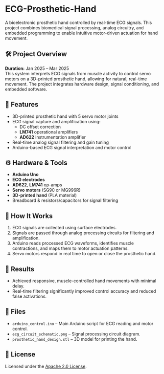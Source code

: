# ECG-Prosthetic-Hand

A bioelectronic prosthetic hand controlled by real-time ECG signals. This project combines biomedical signal processing, analog circuitry, and embedded programming to enable intuitive motor-driven actuation for hand movement.

## 🛠️ Project Overview

**Duration:** Jan 2025 – Mar 2025  
This system interprets ECG signals from muscle activity to control servo motors on a 3D-printed prosthetic hand, allowing for natural, real-time movement. The project integrates hardware design, signal conditioning, and embedded software.

## 🔧 Features

- 3D-printed prosthetic hand with 5 servo motor joints
- ECG signal capture and amplification using:
  - DC offset correction
  - **LM741** operational amplifiers
  - **AD622** instrumentation amplifier
- Real-time analog signal filtering and gain tuning
- Arduino-based ECG signal interpretation and motor control

## ⚙️ Hardware & Tools

- **Arduino Uno**
- **ECG electrodes**
- **AD622**, **LM741** op-amps
- **Servo motors** (SG90 or MG996R)
- **3D-printed hand** (PLA material)
- Breadboard & resistors/capacitors for signal filtering

## 🧠 How It Works

1. ECG signals are collected using surface electrodes.
2. Signals are passed through analog processing circuits for filtering and amplification.
3. Arduino reads processed ECG waveforms, identifies muscle contractions, and maps them to motor actuation patterns.
4. Servo motors respond in real time to open or close the prosthetic hand.

## 🧪 Results

- Achieved responsive, muscle-controlled hand movements with minimal delay.
- Real-time filtering significantly improved control accuracy and reduced false activations.

## 📎 Files

- `arduino_control.ino` – Main Arduino script for ECG reading and motor control.
- `ecg_circuit_schematic.png` – Signal processing circuit diagram.
- `prosthetic_hand_design.stl` – 3D model for printing the hand.

## 📃 License

Licensed under the [Apache 2.0 License](./LICENSE).
